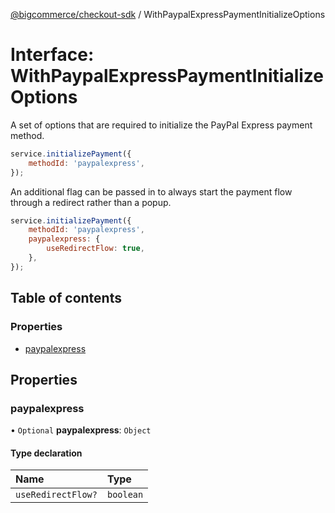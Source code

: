 [@bigcommerce/checkout-sdk](../README.md) / WithPaypalExpressPaymentInitializeOptions

# Interface: WithPaypalExpressPaymentInitializeOptions

A set of options that are required to initialize the PayPal Express payment
method.

```js
service.initializePayment({
    methodId: 'paypalexpress',
});
```

An additional flag can be passed in to always start the payment flow through
a redirect rather than a popup.

```js
service.initializePayment({
    methodId: 'paypalexpress',
    paypalexpress: {
        useRedirectFlow: true,
    },
});
```

## Table of contents

### Properties

- [paypalexpress](WithPaypalExpressPaymentInitializeOptions.md#paypalexpress)

## Properties

### paypalexpress

• `Optional` **paypalexpress**: `Object`

#### Type declaration

| Name | Type |
| :------ | :------ |
| `useRedirectFlow?` | `boolean` |
